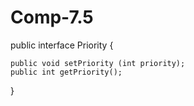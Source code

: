 # Comp-7.5

public interface Priority {
	
	public void setPriority (int priority);
    public int getPriority();
}
